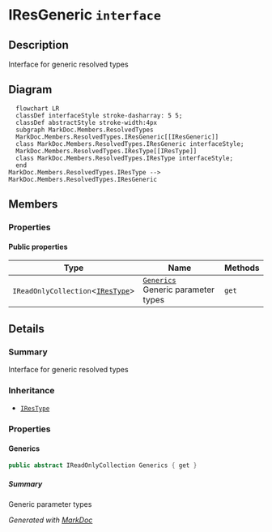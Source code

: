 # IResGeneric `interface`

## Description
Interface for generic resolved types

## Diagram
```mermaid
  flowchart LR
  classDef interfaceStyle stroke-dasharray: 5 5;
  classDef abstractStyle stroke-width:4px
  subgraph MarkDoc.Members.ResolvedTypes
  MarkDoc.Members.ResolvedTypes.IResGeneric[[IResGeneric]]
  class MarkDoc.Members.ResolvedTypes.IResGeneric interfaceStyle;
  MarkDoc.Members.ResolvedTypes.IResType[[IResType]]
  class MarkDoc.Members.ResolvedTypes.IResType interfaceStyle;
  end
MarkDoc.Members.ResolvedTypes.IResType --> MarkDoc.Members.ResolvedTypes.IResGeneric
```

## Members
### Properties
#### Public  properties
| Type | Name | Methods |
| --- | --- | --- |
| `IReadOnlyCollection`&lt;[`IResType`](./IResType.md)&gt; | [`Generics`](markdoc/members/resolvedtypes/IResGeneric.md#generics)<br>Generic parameter types | `get` |

## Details
### Summary
Interface for generic resolved types

### Inheritance
 - [
`IResType`
](./IResType.md)

### Properties
#### Generics
```csharp
public abstract IReadOnlyCollection Generics { get }
```
##### Summary
Generic parameter types

*Generated with* [*MarkDoc*](https://github.com/hailstorm75/MarkDoc.Core)

